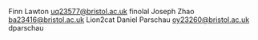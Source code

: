 Finn Lawton uq23577@bristol.ac.uk finolal
Joseph Zhao ba23416@bristol.ac.uk Lion2cat
Daniel Parschau oy23260@bristol.ac.uk dparschau